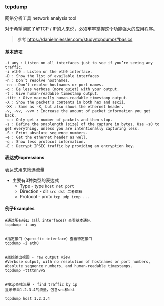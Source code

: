 ### tcpdump

网络分析工具
network analysis tool

对于希望彻底了解TCP / IP的人来说，必须牢牢掌握这个功能强大的应用程序。

>参考 https://danielmiessler.com/study/tcpdump/#basics

#### 基本选项

```
-i any : Listen on all interfaces just to see if you’re seeing any traffic.
-i eth0 : Listen on the eth0 interface.
-D : Show the list of available interfaces
-n : Don’t resolve hostnames.
-nn : Don’t resolve hostnames or port names.
-q : Be less verbose (more quiet) with your output.
-t : Give human-readable timestamp output.
-tttt : Give maximally human-readable timestamp output.
-X : Show the packet’s contents in both hex and ascii.
-XX : Same as -X, but also shows the ethernet header.
-v, -vv, -vvv : Increase the amount of packet information you get back.
-c : Only get x number of packets and then stop.
-s : Define the snaplength (size) of the capture in bytes. Use -s0 to get everything, unless you are intentionally capturing less.
-S : Print absolute sequence numbers.
-e : Get the ethernet header as well.
-q : Show less protocol information.
-E : Decrypt IPSEC traffic by providing an encryption key.
```

#### 表达式Expressions


表达式用来筛选流量

* 主要有3种类型的表达式
  * Type - type `host net port`
  * Direction - dir `src dst 二者都有`
  * Protocol - proto `tcp udp icmp ...`

#### 例子Examples

```
#通过所有接口（all interfaces）查看基本通讯
tcpdump -i any


#指定接口（specific interface）查看特定接口
tcpdump -i eth0


#原始输出视图 - raw output view
#Verbose output, with no resolution of hostnames or port numbers, absolute sequence numbers, and human-readable timestamps.
tcpdump -ttttnnvvS


#按ip查找流量 - find traffic by ip
显示来自1.2.3.4的流量，包含src和dst

tcpdump host 1.2.3.4
```

